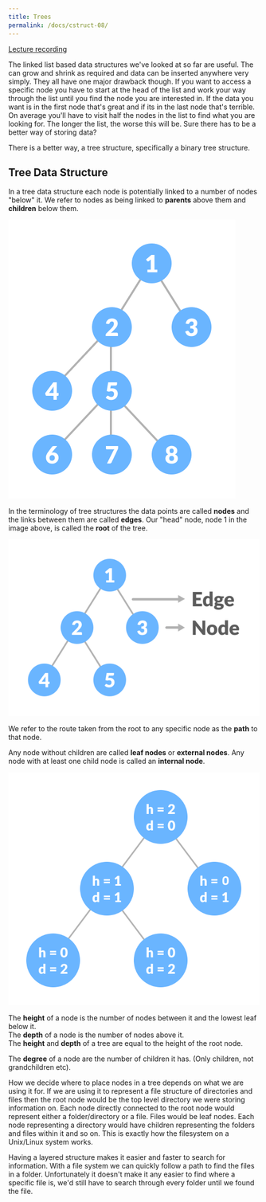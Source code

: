 ```yaml
---
title: Trees
permalink: /docs/cstruct-08/
---
```


[Lecture recording](https://web.microsoftstream.com/video/bbe1af5c-8fce-4245-8245-2a9798ccd908)

The linked list based data structures we've looked at so far are useful. The can grow and shrink as required and data can be inserted anywhere very simply. They all have one major drawback though. If you want to access a specific node you have to start at the head of the list and work your way through the list until you find the node you are interested in. If the data you want is in the first node that's great and if its in the last node that's terrible. On average you'll have to visit half the nodes in the list to find what you are looking for. The longer the list, the worse this will be. Sure there has to be a better way of storing data?  

There is a better way, a tree structure, specifically a binary tree structure.  

## Tree Data Structure

In a tree data structure each node is potentially linked to a number of nodes "below" it. We refer to nodes as being linked to **parents** above them and **children** below them.

![A Generic Tree Structue](/assets/img/topic4/tree_0.png "A Generic Tree Data Structure")  

In the terminology of tree structures the data points are called **nodes** and the links between them are called **edges**. Our "head" node, node 1 in the image above, is called the **root** of the tree. 

![Edges & Nodes](/assets/img/topic4/nodes-edges_0.png "Edges & Nodes")  

We refer to the route taken from the root to any specific node as the **path** to that node. 

Any node without children are called **leaf nodes** or **external nodes**. Any node with at least one child node is called an **internal node**.  

![Height & Depth](/assets/img/topic4/height-depth_0.png "Height & Depth")  

The **height** of a node is the number of nodes between it and the lowest leaf below it.  
The **depth** of a node is the number of nodes above it.  
The **height** and **depth** of a tree are equal to the height of the root node.  

The **degree** of a node are the number of children it has. (Only children, not grandchildren etc).  

How we decide where to place nodes in a tree depends on what we are using it for. If we are using it to represent a file structure of directories and files then the root node would be the top level directory we were storing information on. Each node directly connected to the root node would represent either a folder/directory or a file. Files would be leaf nodes. Each node representing a directory would have children representing the folders and files within it and so on. This is exactly how the filesystem on a Unix/Linux system works. 

Having a layered structure makes it easier and faster to search for information. With a file system we can quickly follow a path to find the files in a folder. Unfortunately it doesn't make it any easier to find where a specific file is, we'd still have to search through every folder until we found the file.

